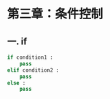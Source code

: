 # 第三章：条件控制

## 一. if
```python
if condition1 :
    pass
elif condition2 :
    pass
else :
    pass
```


<comment-comment/><comment/>